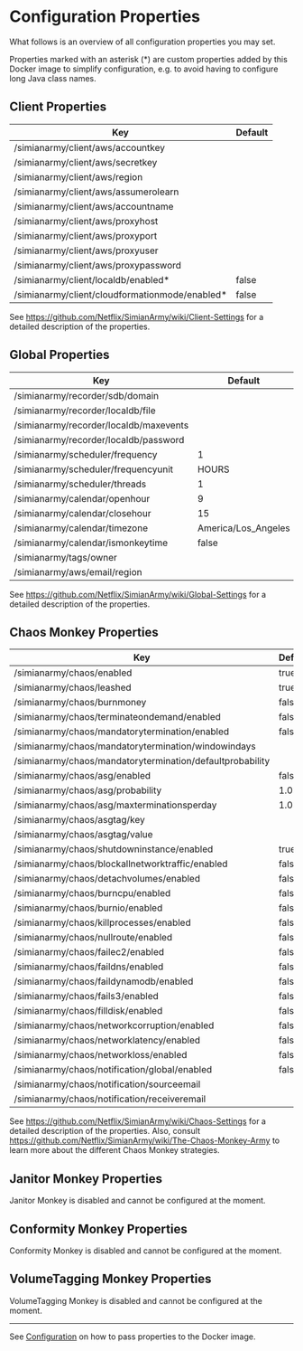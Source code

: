 # Configuration Properties

What follows is an overview of all configuration properties you may set.

Properties marked with an asterisk (\*) are custom properties added by this Docker image to simplify configuration, e.g. to avoid having to configure long Java class names.

## Client Properties

| Key | Default |
| --- | ------- |
| /simianarmy/client/aws/accountkey | |
| /simianarmy/client/aws/secretkey | |
| /simianarmy/client/aws/region | |
| /simianarmy/client/aws/assumerolearn | |
| /simianarmy/client/aws/accountname | |
| /simianarmy/client/aws/proxyhost | |
| /simianarmy/client/aws/proxyport | |
| /simianarmy/client/aws/proxyuser | |
| /simianarmy/client/aws/proxypassword | |
| /simianarmy/client/localdb/enabled\* | false |
| /simianarmy/client/cloudformationmode/enabled\* | false |

See https://github.com/Netflix/SimianArmy/wiki/Client-Settings for a detailed description of the properties.

## Global Properties

| Key | Default |
| --- | ------- |
| /simianarmy/recorder/sdb/domain | |
| /simianarmy/recorder/localdb/file | |
| /simianarmy/recorder/localdb/maxevents | |
| /simianarmy/recorder/localdb/password | |
| /simianarmy/scheduler/frequency | 1 |
| /simianarmy/scheduler/frequencyunit | HOURS |
| /simianarmy/scheduler/threads | 1 |
| /simianarmy/calendar/openhour | 9 |
| /simianarmy/calendar/closehour | 15 |
| /simianarmy/calendar/timezone | America/Los_Angeles |
| /simianarmy/calendar/ismonkeytime | false |
| /simianarmy/tags/owner | |
| /simianarmy/aws/email/region | |

See https://github.com/Netflix/SimianArmy/wiki/Global-Settings for a detailed description of the properties.

## Chaos Monkey Properties

| Key | Default |
| --- | ------- |
| /simianarmy/chaos/enabled | true |
| /simianarmy/chaos/leashed | true |
| /simianarmy/chaos/burnmoney | false |
| /simianarmy/chaos/terminateondemand/enabled | false |
| /simianarmy/chaos/mandatorytermination/enabled | false |
| /simianarmy/chaos/mandatorytermination/windowindays | |
| /simianarmy/chaos/mandatorytermination/defaultprobability | |
| /simianarmy/chaos/asg/enabled | false |
| /simianarmy/chaos/asg/probability | 1.0 |
| /simianarmy/chaos/asg/maxterminationsperday | 1.0 |
| /simianarmy/chaos/asgtag/key | |
| /simianarmy/chaos/asgtag/value | |
| /simianarmy/chaos/shutdowninstance/enabled | true |
| /simianarmy/chaos/blockallnetworktraffic/enabled | false |
| /simianarmy/chaos/detachvolumes/enabled | false |
| /simianarmy/chaos/burncpu/enabled | false |
| /simianarmy/chaos/burnio/enabled | false |
| /simianarmy/chaos/killprocesses/enabled | false |
| /simianarmy/chaos/nullroute/enabled | false |
| /simianarmy/chaos/failec2/enabled | false |
| /simianarmy/chaos/faildns/enabled | false |
| /simianarmy/chaos/faildynamodb/enabled | false |
| /simianarmy/chaos/fails3/enabled | false |
| /simianarmy/chaos/filldisk/enabled | false |
| /simianarmy/chaos/networkcorruption/enabled | false |
| /simianarmy/chaos/networklatency/enabled | false |
| /simianarmy/chaos/networkloss/enabled | false |
| /simianarmy/chaos/notification/global/enabled | false |
| /simianarmy/chaos/notification/sourceemail | |
| /simianarmy/chaos/notification/receiveremail | |

See https://github.com/Netflix/SimianArmy/wiki/Chaos-Settings for a detailed description of the properties. Also, consult https://github.com/Netflix/SimianArmy/wiki/The-Chaos-Monkey-Army to learn more about the different Chaos Monkey strategies.

## Janitor Monkey Properties

Janitor Monkey is disabled and cannot be configured at the moment.

## Conformity Monkey Properties

Conformity Monkey is disabled and cannot be configured at the moment.

## VolumeTagging Monkey Properties

VolumeTagging Monkey is disabled and cannot be configured at the moment.

---

See [Configuration](configuration.md) on how to pass properties to the Docker image.

